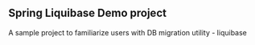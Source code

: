 
Spring Liquibase Demo project
-------


A sample project to familiarize users with DB migration utility - liquibase

